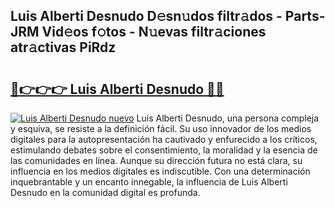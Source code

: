 ## Luis Alberti Desnudo D𝚎sn𝚞dos filtr𝚊dos - Parts-JRM Vid𝚎os f𝚘tos - N𝚞evas filtr𝚊ciones atr𝚊ctivas PiRdz

# <h2><a href="http://mb4ztw.tromn.icu/?c=Luis+Alberti+Desnudo">🔗👉👉👉 Luis Alberti Desnudo 🔗🔗</a></h2>

[![Luis Alberti Desnudo nuevo](https://i.imgur.com/pEAQMta.gif)](http://mb4ztw.tromn.icu/?c=Luis+Alberti+Desnudo)
Luis Alberti Desnudo, una persona compleja y esquiva, se resiste a la definición fácil. Su uso innovador de los medios digitales para la autopresentación ha cautivado y enfurecido a los críticos, estimulando debates sobre el consentimiento, la moralidad y la esencia de las comunidades en línea. Aunque su dirección futura no está clara, su influencia en los medios digitales es indiscutible. Con una determinación inquebrantable y un encanto innegable, la influencia de Luis Alberti Desnudo en la comunidad digital es profunda.
